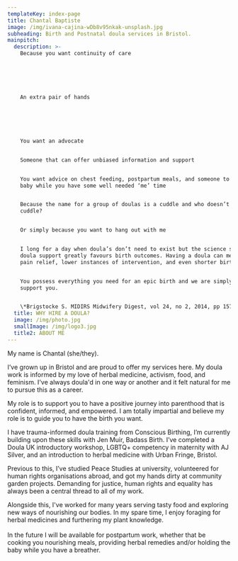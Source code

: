 ```yaml
---
templateKey: index-page
title: Chantal Baptiste
image: /img/ivana-cajina-wDb8v95nkak-unsplash.jpg
subheading: Birth and Postnatal doula services in Bristol.
mainpitch:
  description: >-
    Because you want continuity of care






    An extra pair of hands






    You want an advocate


    Someone that can offer unbiased information and support


    You want advice on chest feeding, postpartum meals, and someone to hold the
    baby while you have some well needed ‘me’ time


    Because the name for a group of doulas is a cuddle and who doesn’t like a
    cuddle?


    Or simply because you want to hang out with me


    I long for a day when doula’s don’t need to exist but the science shows that
    doula support greatly favours birth outcomes. Having a doula can mean less
    pain relief, lower instances of intervention, and even shorter births*.


    You possess everything you need for an epic birth and we are simply here to
    support you.


    \*Brigstocke S. MIDIRS Midwifery Digest, vol 24, no 2, 2014, pp 157-160
  title: WHY HIRE A DOULA?
  image: /img/photo.jpg
  smallImage: /img/logo3.jpg
  title2: ABOUT ME
---
```

My name is Chantal (she/they).

I’ve grown up in Bristol and are proud to offer my services here. My doula work is informed by my love of herbal medicine, activism, food, and feminism. I've always doula'd in one way or another and it felt natural for me to pursue this as a career.

My role is to support you to have a positive journey into parenthood that is confident, informed, and empowered. I am totally impartial and believe my role is to guide you to have the birth you want.

I have trauma-informed doula training from Conscious Birthing, I’m currently building upon these skills with Jen Muir, Badass Birth. I’ve completed a Doula UK introductory workshop, LGBTQ+ competency in maternity with AJ Silver, and an introduction to herbal medicine with Urban Fringe, Bristol.

Previous to this, I’ve studied Peace Studies at university, volunteered for human rights organisations abroad, and got my hands dirty at community garden projects. Demanding for justice, human rights and equality has always been a central thread to all of my work.

Alongside this, I've worked for many years serving tasty food and exploring new ways of nourishing our bodies. In my spare time, I enjoy foraging for herbal medicines and furthering my plant knowledge.\
\
In the future I will be available for postpartum work, whether that be cooking you nourishing meals, providing herbal remedies and/or holding the baby while you have a breather.
